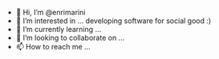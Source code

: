 - 👋 Hi, I’m @enrimarini
- 👀 I’m interested in ... developing software for social good :)
- 🌱 I’m currently learning ...
- 💞️ I’m looking to collaborate on ...
- 📫 How to reach me ...

<!---
enrimarini/enrimarini is a ✨ special ✨ repository because its `README.md` (this file) appears on your GitHub profile.
You can click the Preview link to take a look at your changes.
--->
